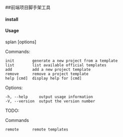 ##前端项目脚手架工具

#### install


#### Usage

splan <command> [options]

  Commands:

    init        generate a new project from a template
    list        list available official templates
    add         add a new project template
    remove      remove a project template
    help [cmd]  display help for [cmd]

  Options:

    -h, --help     output usage information
    -V, --version  output the version number

TODO:

  Commands

    remote      remote templates
